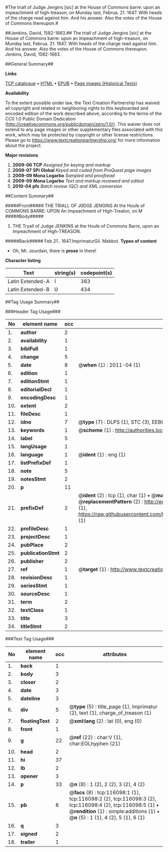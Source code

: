 #The triall of Judge Jengins [sic] at the House of Commons barre: upon an impeachment of high-treason, on Munday last, Februa. 21. 1647. With heads of the charge read against him. And his answer. Also the votes of the House of Commons thereupon.#

##Jenkins, David, 1582-1663.##
The triall of Judge Jengins [sic] at the House of Commons barre: upon an impeachment of high-treason, on Munday last, Februa. 21. 1647. With heads of the charge read against him. And his answer. Also the votes of the House of Commons thereupon.
Jenkins, David, 1582-1663.

##General Summary##

**Links**

[TCP catalogue](http://www.ota.ox.ac.uk/tcp/)  • 
[HTML](http://tei.it.ox.ac.uk/tcp/Texts-HTML/free/A94/A94845.html)  • 
[EPUB](http://tei.it.ox.ac.uk/tcp/Texts-EPUB/free/A94/A94845.epub) • 
[Page images (Historical Texts)](https://historicaltexts.jisc.ac.uk/eebo-99863882e)

**Availability**

To the extent possible under law, the Text Creation Partnership has waived all copyright and related or neighboring rights to this keyboarded and encoded edition of the work described above, according to the terms of the CC0 1.0 Public Domain Dedication (http://creativecommons.org/publicdomain/zero/1.0/). This waiver does not extend to any page images or other supplementary files associated with this work, which may be protected by copyright or other license restrictions. Please go to https://www.textcreationpartnership.org/ for more information about the project.

**Major revisions**

1. __2009-06__ __TCP__ *Assigned for keying and markup*
1. __2009-07__ __SPi Global__ *Keyed and coded from ProQuest page images*
1. __2009-09__ __Mona Logarbo__ *Sampled and proofread*
1. __2009-09__ __Mona Logarbo__ *Text and markup reviewed and edited*
1. __2010-04__ __pfs__ *Batch review (QC) and XML conversion*

##Content Summary##

#####Front#####
THE TRIALL OF JƲDGE JENGINS At the Houſe of COMMONS BARRE: UPON An Impeachment of High-Treaſon, on M
#####Body#####

1. THE Tryall of Judge JENKINS at the Houſe of Commons Barre, upon an Impeachment of High-TREASON.

#####Back#####
Feb 21.. 1647.ImprimaturGil. Mabbot.
**Types of content**

  * Oh, Mr. Jourdain, there is **prose** in there!

**Character listing**


|Text|string(s)|codepoint(s)|
|---|---|---|
|Latin Extended-A|ſ|383|
|Latin Extended-B|Ʋ|434|

##Tag Usage Summary##

###Header Tag Usage###

|No|element name|occ|attributes|
|---|---|---|---|
|1.|__author__|2||
|2.|__availability__|1||
|3.|__biblFull__|1||
|4.|__change__|5||
|5.|__date__|8| @__when__ (1) : 2011-04 (1)|
|6.|__edition__|1||
|7.|__editionStmt__|1||
|8.|__editorialDecl__|1||
|9.|__encodingDesc__|1||
|10.|__extent__|2||
|11.|__fileDesc__|1||
|12.|__idno__|7| @__type__ (7) : DLPS (1), STC (3), EEBO-CITATION (1), PROQUEST (1), VID (1)|
|13.|__keywords__|1| @__scheme__ (1) : http://authorities.loc.gov/ (1)|
|14.|__label__|5||
|15.|__langUsage__|1||
|16.|__language__|1| @__ident__ (1) : eng (1)|
|17.|__listPrefixDef__|1||
|18.|__note__|5||
|19.|__notesStmt__|2||
|20.|__p__|11||
|21.|__prefixDef__|2| @__ident__ (2) : tcp (1), char (1)  •  @__matchPattern__ (2) : ([0-9\-]+):([0-9IVX]+) (1), (.+) (1)  •  @__replacementPattern__ (2) : http://eebo.chadwyck.com/downloadtiff?vid=$1&page=$2 (1), https://raw.githubusercontent.com/textcreationpartnership/Texts/master/tcpchars.xml#$1 (1)|
|22.|__profileDesc__|1||
|23.|__projectDesc__|1||
|24.|__pubPlace__|2||
|25.|__publicationStmt__|2||
|26.|__publisher__|2||
|27.|__ref__|1| @__target__ (1) : http://www.textcreationpartnership.org/docs/. (1)|
|28.|__revisionDesc__|1||
|29.|__seriesStmt__|1||
|30.|__sourceDesc__|1||
|31.|__term__|2||
|32.|__textClass__|1||
|33.|__title__|3||
|34.|__titleStmt__|2||


###Text Tag Usage###

|No|element name|occ|attributes|
|---|---|---|---|
|1.|__back__|1||
|2.|__body__|3||
|3.|__closer__|2||
|4.|__date__|3||
|5.|__dateline__|3||
|6.|__div__|5| @__type__ (5) : title_page (1), imprimatur (2), text (1), charge_of_treason (1)|
|7.|__floatingText__|2| @__xml:lang__ (2) : lat (0), eng (0)|
|8.|__front__|1||
|9.|__g__|22| @__ref__ (22) : char:V (1), char:EOLhyphen (21)|
|10.|__head__|2||
|11.|__hi__|37||
|12.|__lb__|2||
|13.|__opener__|3||
|14.|__p__|33| @__n__ (8) : 1 (2), 2 (2), 3 (2), 4 (2)|
|15.|__pb__|8| @__facs__ (8) : tcp:116098:1 (1), tcp:116098:2 (2), tcp:116098:3 (2), tcp:116098:4 (2), tcp:116098:5 (1)  •  @__rendition__ (1) : simple:additions (1)  •  @__n__ (5) : 1 (1), 4 (2), 5 (1), 6 (1)|
|16.|__q__|3||
|17.|__signed__|2||
|18.|__trailer__|1||
